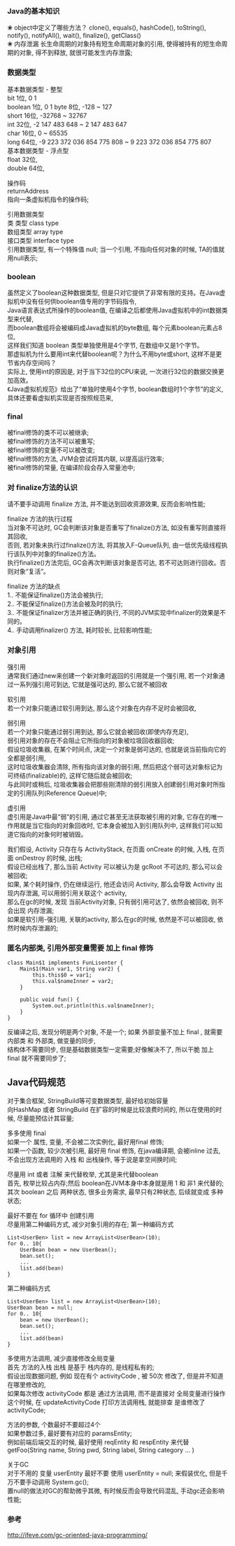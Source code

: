 ### Java的基本知识
❀ object中定义了哪些方法？
clone(), equals(), hashCode(), toString(), notify(), notifyAll(), wait(), finalize(), getClass()  
❀ 内存泄漏
长生命周期的对象持有短生命周期对象的引用,  使得被持有的短生命周期的对象, 得不到释放, 就很可能发生内存泄露;  

### 数据类型
基本数据类型 -  整型  
bit  1位, 0 1  
boolean 1位,   0 1 
byte  8位, -128 ~ 127  
short  16位, -32768 ~ 32767  
int   32位, -2 147 483 648 ~ 2 147 483 647  
char  16位,  0 ~ 65535  
long  64位, -9 223 372 036 854 775 808 ~ 9 223 372 036 854 775 807  
基本数据类型 -  浮点型  
float  32位,   
double  64位, 

操作码    
returnAddress  
指向一条虚拟机指令的操作码;    

引用数据类型  
类 类型  class type  
数组类型  array type  
接口类型  interface type  
引用数据类型, 有一个特殊值 null; 当一个引用, 不指向任何对象的时候, TA的值就用null表示;  

### boolean  
虽然定义了boolean这种数据类型, 但是只对它提供了非常有限的支持。在Java虚拟机中没有任何供boolean值专用的字节码指令,   
Java语言表达式所操作的boolean值, 在编译之后都使用Java虚拟机中的int数据类型来代替,   
而boolean数组将会被编码成Java虚拟机的byte数组,   每个元素boolean元素占8位,   
这样我们知道 boolean 类型单独使用是4个字节, 在数组中又是1个字节。  
那虚拟机为什么要用int来代替boolean呢？为什么不用byte或short, 这样不是更节省内存空间吗？  
实际上, 使用int的原因是, 对于当下32位的CPU来说, 一次进行32位的数据交换更加高效。  
《Java虚拟机规范》给出了“单独时使用4个字节, boolean数组时1个字节”的定义, 具体还要看虚拟机实现是否按照规范来,   

### final  
被final修饰的类不可以被继承;   
被final修饰的方法不可以被重写;   
被final修饰的变量不可以被改变;    
被final修饰的方法, JVM会尝试将其内联, 以提高运行效率;    
被final修饰的常量, 在编译阶段会存入常量池中;    

### 对 finalize方法的认识   
请不要手动调用 finalize 方法, 并不能达到回收资源效果, 反而会影响性能;  

finalize 方法的执行过程  
当对象不可达时, GC会判断该对象是否重写了finalize()方法, 如没有重写则直接将其回收,     
否则, 若对象未执行过finalize()方法, 将其放入F-Queue队列, 由一低优先级线程执行该队列中对象的finalize()方法。    
执行finalize()方法完后, GC会再次判断该对象是否可达, 若不可达则进行回收。否则对象“复活”。  

finalize 方法的缺点  
1.. 不能保证finalize()方法会被执行;  
2.. 不能保证finalize()方法会被及时的执行;  
3.. 不能保证finalizer方法并被正确的执行, 不同的JVM实现中finalizer的效果是不同的。  
4.. 手动调用finalizer() 方法, 耗时较长, 比较影响性能;  

### 对象引用 
强引用  
通常我们通过new来创建一个新对象时返回的引用就是一个强引用, 若一个对象通过一系列强引用可到达, 它就是强可达的, 那么它就不被回收  

软引用  
若一个对象只能通过软引用到达, 那么这个对象在内存不足时会被回收,   

弱引用  
若一个对象只能通过弱引用到达, 那么它就会被回收(即使内存充足),  
弱引用对象的存在不会阻止它所指向的对象被垃圾回收器回收;  
假设垃圾收集器, 在某个时间点, 决定一个对象是弱可达的, 也就是说当前指向它的全都是弱引用,   
这时垃圾收集器会清除, 所有指向该对象的弱引用, 然后把这个弱可达对象标记为可终结(finalizable)的, 这样它随后就会被回收;  
与此同时或稍后, 垃圾收集器会把那些刚清除的弱引用放入创建弱引用对象时所指定的引用队列(Reference Queue)中;  

虚引用  
虚引用是Java中最“弱”的引用, 通过它甚至无法获取被引用的对象, 它存在的唯一作用就是当它指向的对象回收时, 
它本身会被加入到引用队列中, 这样我们可以知道它指向的对象何时被销毁。


我们假设, Activity 只存在与 ActivityStack, 在页面 onCreate 的时候, 入栈, 在页面 onDestroy 的时候, 出栈;  
假设已经出栈了, 那么当前 Activity 可以被认为是 gcRoot 不可达的, 那么可以会被回收;  
如果, 某个耗时操作, 仍在继续运行, 他还会访问 Activity, 那么会导致 Activity 出现内存泄漏, 可以用弱引用关联这个 activity,   
那么在gc的时候, 发现 当前Activity对象, 只有弱引用可达了, 依然会被回收, 则不会出现 内存泄漏;  
如果是软引用-强引用, 关联的activity, 那么在gc的时候, 依然是不可以被回收, 依然时候内存泄漏的;  
  
### 匿名内部类, 引用外部变量需要 加上 final 修饰  
```
class Main$1 implements FunLisenter {
    Main$1(Main var1, String var2) {
        this.this$0 = var1;
        this.val$nameInner = var2;
    }

    public void fun() {
        System.out.println(this.val$nameInner);
    }
}
```
反编译之后, 发现分明是两个对象, 不是一个; 如果 外部变量不加上 final , 就需要 内部类 和 外部类, 做变量的同步,   
结构体不需要同步, 但是基础数据类型一定需要;好像解决不了, 所以干脆 加上 final 就不需要同步了;    


## Java代码规范

对于集合框架, StringBuild等可变数据类型, 最好给初始容量  
向HashMap 或者 StringBuild 在扩容的时候是比较浪费时间的, 所以在使用的时候, 尽量能预估计其容量;  

多多使用 final  
如果一个 属性, 变量, 不会被二次实例化, 最好用final 修饰;  
如果一个函数, 较少次被引用, 最好用 final 修饰, 在java编译期, 会被inline 过去,     
不会出现方法调用的 入栈 和 出栈操作, 等于说是拿空间换时间;    

尽量用 int 或者 注解 来代替枚举, 尤其是来代替boolean   
首先,  枚举比较占内存;然后 boolean在JVM本身中本身就是用 1 和 非1  来代替的;  
其次 boolean 之后 两种状态,  很多业务需求, 最早只有2种状态, 后续就变成 多种状态;  

最好不要在 for 循环中 创建引用  
尽量用第二种编码方式,  减少对象引用的存在;
第一种编码方式  
```
List<UserBen> list = new ArrayList<UserBean>(10);
for 0.. 10{
    UserBean bean = new UserBean();
    bean.set();
    ...
    list.add(bean)
}
```
第二种编码方式  
```
List<UserBen> list = new ArrayList<UserBean>(10);
UserBean bean = null;
for 0.. 10{
    bean = new UserBean();
    bean.set();
    ...
    list.add(bean)
}
```

多使用方法调用,  减少直接修改全局变量  
首先 方法的入栈 出栈 是基于 栈内存的,  是线程私有的;  
假设出现数据问题, 例如 现在有个 activityCode , 被 50次 修改了, 但是并不知道在哪里修改的,    
如果每次修改 activityCode 都是 通过方法调用, 而不是直接对 全局变量进行操作   
这个时候,  在 updateActivityCode 打印方法调用栈, 就能排查 是谁修改了 activityCode; 

方法的参数, 个数最好不要超过4个  
如果参数过多,  最好要有对应的 paramsEntity;  
例如前端后端交互的时候,  最好使用 reqEntity  和 respEntity 来代替 getFoo(String name, String pwd, String label, String category ... )

关于GC  
对于不用的 变量 userEntity  最好不要 使用 userEntity = null; 来假装优化,  但是千万不要手动调用 System.gc();    
置null的做法对GC的帮助微乎其微, 有时候反而会导致代码混乱, 手动gc还会影响性能;

### 参考   
http://ifeve.com/gc-oriented-java-programming/  
